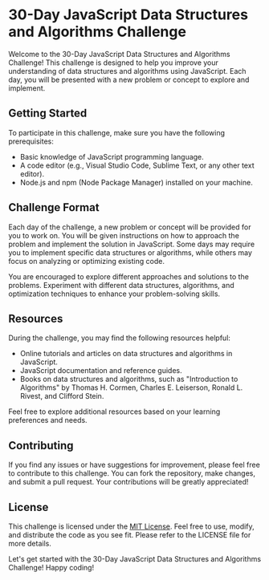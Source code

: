 # 30-Day JavaScript Data Structures and Algorithms Challenge

Welcome to the 30-Day JavaScript Data Structures and Algorithms Challenge! This challenge is designed to help you improve your understanding of data structures and algorithms using JavaScript. Each day, you will be presented with a new problem or concept to explore and implement.

## Getting Started

To participate in this challenge, make sure you have the following prerequisites:

- Basic knowledge of JavaScript programming language.
- A code editor (e.g., Visual Studio Code, Sublime Text, or any other text editor).
- Node.js and npm (Node Package Manager) installed on your machine.

## Challenge Format

Each day of the challenge, a new problem or concept will be provided for you to work on. You will be given instructions on how to approach the problem and implement the solution in JavaScript. Some days may require you to implement specific data structures or algorithms, while others may focus on analyzing or optimizing existing code.

You are encouraged to explore different approaches and solutions to the problems. Experiment with different data structures, algorithms, and optimization techniques to enhance your problem-solving skills.

## Resources

During the challenge, you may find the following resources helpful:

- Online tutorials and articles on data structures and algorithms in JavaScript.
- JavaScript documentation and reference guides.
- Books on data structures and algorithms, such as "Introduction to Algorithms" by Thomas H. Cormen, Charles E. Leiserson, Ronald L. Rivest, and Clifford Stein.

Feel free to explore additional resources based on your learning preferences and needs.

## Contributing

If you find any issues or have suggestions for improvement, please feel free to contribute to this challenge. You can fork the repository, make changes, and submit a pull request. Your contributions will be greatly appreciated!

## License

This challenge is licensed under the [MIT License](LICENSE). Feel free to use, modify, and distribute the code as you see fit. Please refer to the LICENSE file for more details.

Let's get started with the 30-Day JavaScript Data Structures and Algorithms Challenge! Happy coding!
